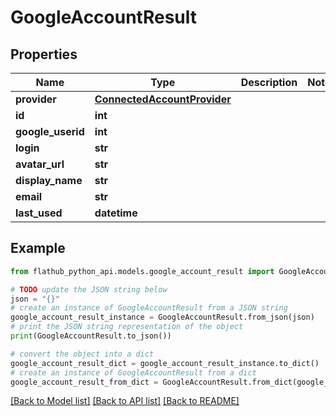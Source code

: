 # GoogleAccountResult


## Properties

Name | Type | Description | Notes
------------ | ------------- | ------------- | -------------
**provider** | [**ConnectedAccountProvider**](ConnectedAccountProvider.md) |  | 
**id** | **int** |  | 
**google_userid** | **int** |  | 
**login** | **str** |  | 
**avatar_url** | **str** |  | 
**display_name** | **str** |  | 
**email** | **str** |  | 
**last_used** | **datetime** |  | 

## Example

```python
from flathub_python_api.models.google_account_result import GoogleAccountResult

# TODO update the JSON string below
json = "{}"
# create an instance of GoogleAccountResult from a JSON string
google_account_result_instance = GoogleAccountResult.from_json(json)
# print the JSON string representation of the object
print(GoogleAccountResult.to_json())

# convert the object into a dict
google_account_result_dict = google_account_result_instance.to_dict()
# create an instance of GoogleAccountResult from a dict
google_account_result_from_dict = GoogleAccountResult.from_dict(google_account_result_dict)
```
[[Back to Model list]](../README.md#documentation-for-models) [[Back to API list]](../README.md#documentation-for-api-endpoints) [[Back to README]](../README.md)


